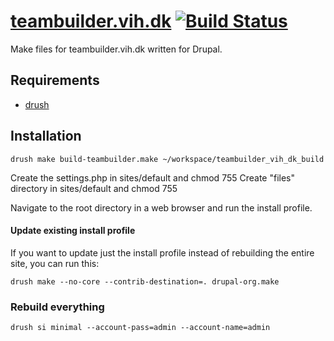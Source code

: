 [teambuilder.vih.dk](http://teambuilder.vih.dk) [![Build Status](https://secure.travis-ci.org/lsolesen/teambuilder-build.png?branch=7.x-1.x)](http://travis-ci.org/lsolesen/teambuilder-build)
==

Make files for teambuilder.vih.dk written for Drupal.

Requirements
--

* [drush](http://drupal.org/project/drush)

Installation
--

    drush make build-teambuilder.make ~/workspace/teambuilder_vih_dk_build
    
Create the settings.php in sites/default and chmod 755
Create "files" directory in sites/default and chmod 755

Navigate to the root directory in a web browser and run the install profile.

#### Update existing install profile ####

If you want to update just the install profile instead of rebuilding the
entire site, you can run this:

    drush make --no-core --contrib-destination=. drupal-org.make

### Rebuild everything ###

    drush si minimal --account-pass=admin --account-name=admin
